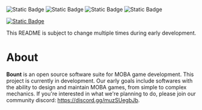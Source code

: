 ![Static Badge](https://img.shields.io/badge/C%2B%2B-23-blue)
![Static Badge](https://img.shields.io/badge/CMake->=4.0-yellow)
![Static Badge](https://img.shields.io/badge/Docs-PDF-red)
![Static Badge](https://img.shields.io/badge/Docs-HTML-orange)

[![Static Badge](https://img.shields.io/badge/Community%20Discord-000000?logo=discord)](https://discord.gg/muzSUegbJb)

This README is subject to change multiple times during early development.

# About
**Bount** is an open source software suite for MOBA game development.
This project is currently in development. Our early goals include softwares with the ability to design and maintain MOBA games, from simple to complex mechanics. If you're interested in what we're planning to do, please join our community discord: https://discord.gg/muzSUegbJb.